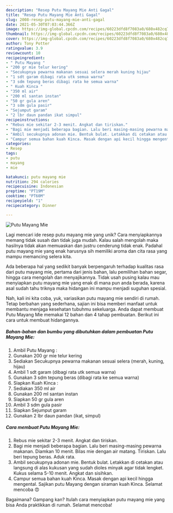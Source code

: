 ```yaml
---
description: "Resep Putu Mayang Mie Anti Gagal"
title: "Resep Putu Mayang Mie Anti Gagal"
slug: 2008-resep-putu-mayang-mie-anti-gagal
date: 2021-05-30T07:03:44.366Z
image: https://img-global.cpcdn.com/recipes/60223dfd8f7083a0/680x482cq70/putu-mayang-mie-foto-resep-utama.jpg
thumbnail: https://img-global.cpcdn.com/recipes/60223dfd8f7083a0/680x482cq70/putu-mayang-mie-foto-resep-utama.jpg
cover: https://img-global.cpcdn.com/recipes/60223dfd8f7083a0/680x482cq70/putu-mayang-mie-foto-resep-utama.jpg
author: Tony Potter
ratingvalue: 3.9
reviewcount: 10
recipeingredient:
- " Putu Mayang "
- "200 gr mie telur kering"
- "Secukupnya pewarna makanan sesuai selera merah kuning hijau"
- "1 sdt garam dibagi rata utk semua warna"
- "3 sdm tepung beras dibagi rata ke semua warna"
- " Kuah Kinca "
- "350 ml air"
- "200 ml santan instan"
- "50 gr gula aren"
- "3 sdm gula pasir"
- "Sejumput garam"
- "2 lbr daun pandan ikat simpul"
recipeinstructions:
- "Rebus mie sekitar 2-3 menit. Angkat dan tiriskan."
- "Bagi mie menjadi beberapa bagian. Lalu beri masing-masing pewarna makanan. Diamkan 10 menit. Bilas mie dengan air matang. Tiriskan. Lalu beri tepung beras. Aduk rata."
- "Ambil secukupnya adonan mie. Bentuk bulat. Letakkan di cetakan atau langsung di alas kukusan yang sudah dioles minyak agar tidak lengket. Kukus selama 5-10 menit. Angkat dan sisihkan."
- "Campur semua bahan kuah Kinca. Masak dengan api kecil hingga mengental. Sajikan putu Mayang dengan siraman kuah Kinca. Selamat mencoba 😍"
categories:
- Resep
tags:
- putu
- mayang
- mie

katakunci: putu mayang mie 
nutrition: 294 calories
recipecuisine: Indonesian
preptime: "PT19M"
cooktime: "PT60M"
recipeyield: "1"
recipecategory: Dinner

---
```



![Putu Mayang Mie](https://img-global.cpcdn.com/recipes/60223dfd8f7083a0/680x482cq70/putu-mayang-mie-foto-resep-utama.jpg)

Lagi mencari ide resep putu mayang mie yang unik? Cara menyiapkannya memang tidak susah dan tidak juga mudah. Kalau salah mengolah maka hasilnya tidak akan memuaskan dan justru cenderung tidak enak. Padahal putu mayang mie yang enak harusnya sih memiliki aroma dan cita rasa yang mampu memancing selera kita.

Ada beberapa hal yang sedikit banyak berpengaruh terhadap kualitas rasa dari putu mayang mie, pertama dari jenis bahan, lalu pemilihan bahan segar, hingga cara mengolah dan menyajikannya. Tidak usah pusing kalau mau menyiapkan putu mayang mie yang enak di mana pun anda berada, karena asal sudah tahu triknya maka hidangan ini mampu menjadi suguhan spesial.




Nah, kali ini kita coba, yuk, variasikan putu mayang mie sendiri di rumah. Tetap berbahan yang sederhana, sajian ini bisa memberi manfaat untuk membantu menjaga kesehatan tubuhmu sekeluarga. Anda dapat membuat Putu Mayang Mie memakai 12 bahan dan 4 tahap pembuatan. Berikut ini cara untuk membuat hidangannya.

<!--inarticleads1-->

##### Bahan-bahan dan bumbu yang dibutuhkan dalam pembuatan Putu Mayang Mie:

1. Ambil  Putu Mayang :
1. Gunakan 200 gr mie telur kering
1. Sediakan Secukupnya pewarna makanan sesuai selera (merah, kuning, hijau)
1. Ambil 1 sdt garam (dibagi rata utk semua warna)
1. Gunakan 3 sdm tepung beras (dibagi rata ke semua warna)
1. Siapkan  Kuah Kinca :
1. Sediakan 350 ml air
1. Gunakan 200 ml santan instan
1. Siapkan 50 gr gula aren
1. Ambil 3 sdm gula pasir
1. Siapkan Sejumput garam
1. Gunakan 2 lbr daun pandan (ikat, simpul)




<!--inarticleads2-->

##### Cara membuat Putu Mayang Mie:

1. Rebus mie sekitar 2-3 menit. Angkat dan tiriskan.
1. Bagi mie menjadi beberapa bagian. Lalu beri masing-masing pewarna makanan. Diamkan 10 menit. Bilas mie dengan air matang. Tiriskan. Lalu beri tepung beras. Aduk rata.
1. Ambil secukupnya adonan mie. Bentuk bulat. Letakkan di cetakan atau langsung di alas kukusan yang sudah dioles minyak agar tidak lengket. Kukus selama 5-10 menit. Angkat dan sisihkan.
1. Campur semua bahan kuah Kinca. Masak dengan api kecil hingga mengental. Sajikan putu Mayang dengan siraman kuah Kinca. Selamat mencoba 😍




Bagaimana? Gampang kan? Itulah cara menyiapkan putu mayang mie yang bisa Anda praktikkan di rumah. Selamat mencoba!

